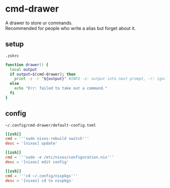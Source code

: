 <!--
## output into next input
print -z "echo"

## todo
- search the way how to treat raw string on zsh print
    -> u can ignore the escape sequence with a argument `-r`.
-->

# cmd-drawer

A drawer to store ur commands.  
Recommended for people who write a alias but forget about it.

## setup

`.zshrc`
```zsh
function drawer() {
  local output
  if output=$(cmd-drawer); then
    print -z -r "${output}" #INFO -z: output into next prompt, -r: ignore escape sequence
  else
    echo "Err: failed to take out a command."
  fi
}
```

## config

`~/.config/cmd-drawer/default-config.toml`

```toml
[[zsh]]
cmd = '''sudo nixos-rebuild switch'''
desc = '[nixos] update'

[[zsh]]
cmd = '''sudo -e /etc/nixos/configuration.nix'''
desc = '[nixos] edit config'

[[zsh]]
cmd = '''cd ~/.config/nixpkgs'''
desc = '[nixos] cd to nixpkgs'
```

